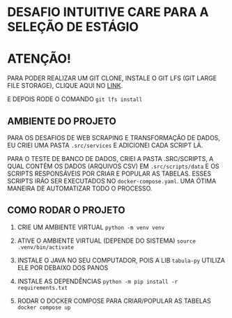 # DESAFIO INTUITIVE CARE PARA A SELEÇÃO DE ESTÁGIO

# ATENÇÃO!

PARA PODER REALIZAR UM GIT CLONE, INSTALE O GIT LFS (GIT LARGE FILE STORAGE),
CLIQUE AQUI NO [LINK](https://github.com/git-lfs/git-lfs?utm_source=gitlfs_site&utm_medium=installation_link&utm_campaign=gitlfs#installing).

E DEPOIS RODE O COMANDO `git lfs install`

## AMBIENTE DO PROJETO

PARA OS DESAFIOS DE WEB SCRAPING E TRANSFORMAÇÃO DE DADOS, EU CRIEI UMA PASTA `.src/services`
E ADICIONEI CADA SCRIPT LÁ.

PARA O TESTE DE BANCO DE DADOS, CRIEI A PASTA .SRC/SCRIPTS, A QUAL CONTÉM OS DADOS (ARQUIVOS CSV)
EM `.src/scripts/data` E OS SCRIPTS RESPONSÁVEIS POR CRIAR E POPULAR AS TABELAS.
ESSES SCRIPTS IRÃO SER EXECUTADOS NO `docker-compose.yaml`. UMA ÓTIMA MANEIRA DE AUTOMATIZAR
TODO O PROCESSO.

## COMO RODAR O PROJETO

1. CRIE UM AMBIENTE VIRTUAL
   `python -m venv venv`

2. ATIVE O AMBIENTE VIRTUAL (DEPENDE DO SISTEMA)
   `source .venv/bin/activate`

3. INSTALE O JAVA NO SEU COMPUTADOR, POIS A LIB `tabula-py` UTILIZA ELE POR DEBAIXO DOS PANOS

4. INSTALE AS DEPENDÊNCIAS
   `python -m pip install -r requirements.txt`

5. RODAR O DOCKER COMPOSE PARA CRIAR/POPULAR AS TABELAS
   `docker compose up`
